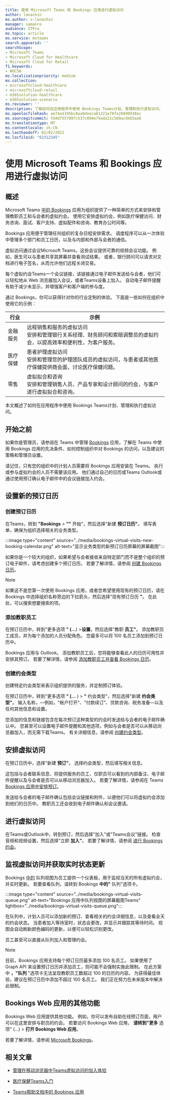 ```yaml
---
title: 使用 Microsoft Teams 和 Bookings 应用进行虚拟访问
author: lanachin
ms.author: v-lanachin
manager: samanro
audience: ITPro
ms.topic: article
ms.service: msteams
search.appverid: ''
searchScope:
- Microsoft Teams
- Microsoft Cloud for Healthcare
- Microsoft Cloud for Retail
f1.keywords:
- NOCSH
ms.localizationpriority: medium
ms.collection:
- microsoftcloud-healthcare
- microsoftcloud-retail
- m365solution-healthcare
- m365solution-scenario
ms.reviewer: ''
description: 了解如何在应用程序中使用 Bookings Teams计划、管理和执行虚拟访问。
ms.openlocfilehash: ae74a4195bc8aa0deeca81221e70fe28890938ec
ms.sourcegitcommit: fd4d7557997c537c094e79ada21c569acde65aa6
ms.translationtype: MT
ms.contentlocale: zh-CN
ms.lasthandoff: 02/02/2022
ms.locfileid: "62312345"
---
```

# <a name="virtual-visits-with-microsoft-teams-and-the-bookings-app"></a>使用 Microsoft Teams 和 Bookings 应用进行虚拟访问

## <a name="overview"></a>概述

Microsoft Teams [中的 Bookings](https://support.microsoft.com/office/what-is-bookings-42d4e852-8e99-4d8f-9b70-d7fc93973cb5) 应用为组织提供了一种简单的方式来安排和管理教职员工和与会者的虚拟约会。 使用它安排虚拟约会，例如医疗保健访问、财务咨询、面试、客户支持、虚拟配件和咨询、教育办公时间等。

Bookings 应用便于管理任何组织的复杂日程安排需求。 调度程序可以从一次体验中管理多个部门和员工日历，以及与内部和外部与会者的通信。

虚拟访问通过会议Microsoft Teams，这些会议提供可靠的视频会议功能。 例如，医生可以与患者共享其屏幕并查看测试结果。 或者，银行顾问可以请求对文档进行电子签名，从而允许他们远程关闭交易。

每个虚拟约会Teams一个会议链接，该链接通过电子邮件发送给与会者，他们可以轻松地从 Web 浏览器加入会议，或者Teams设备上加入。 自动电子邮件提醒有助于减少未显示，并增强客户和客户端的参与度。

通过 Bookings，你可以获得针对你的行业定制的体验。 下面是一些如何在组织中使用它的示例：

|行业 | 示例 |
|---------|---------|
|金融服务    |  远程销售和服务的虚拟访问<br/>安排和管理银行关系经理、财务顾问和索赔调整员的虚拟约会，以提高效率和便利性，为客户服务。  |
|医疗保健   |  患者护理虚拟访问 <br/>安排和管理您的护理团队成员的虚拟访问，与患者或其他医疗保健提供商会面，讨论医疗保健问题。   |
|零售   | 虚拟拟合和咨询 <br/>安排和管理销售人员、产品专家和设计顾问的约会，与客户进行虚拟拟合和咨询。   |

本文概述了如何在应用程序中使用 Bookings Teams计划、管理和执行虚拟访问。

## <a name="before-you-get-started"></a>开始之前

如果你是管理员，请参阅在 Teams 中管理 [Bookings](../bookings-app-admin.md) 应用，了解在 Teams 中使用 Bookings 应用的先决条件、如何控制组织中对 Bookings 的访问，以及建议的策略和管理员设置。

请记住，只有您的组织中的计划人员需要将 Bookings 应用安装在 Teams。 执行或参与虚拟约会的人员不需要该应用。 他们通过自己的日历或Teams Outlook或通过使用预订确认电子邮件中的会议链接加入约会。

## <a name="set-up-a-new-booking-calendar"></a>设置新的预订日历

### <a name="create-the-booking-calendar"></a>创建预订日历

在Teams，转到 **"Bookings** > **""** 开始"，然后选择"新建 **预订日历"**。 填写表单，确保为组织选择相关的业务类型。

:::image type="content" source="../media/bookings-virtual-visits-new-booking-calendar.png" alt-text="显示业务类型的新预订日历屏幕的屏幕截图":::

如果你是一个较大的组织，如果希望与会者接收来自特定部门而不是整个组织的预订电子邮件，请考虑创建多个预订日历。
若要了解详情，请参阅 [创建 Bookings 日历](https://support.microsoft.com//office/create-a-bookings-calendar-921cfd26-a24d-4aca-9004-561594112148)。

> [!NOTE]
> 如果这不是您第一次使用 Bookings 应用，或者您希望使用现有的预订日历，请在 Bookings 中选择组织名称旁边的下拉箭头，然后选择"现有预订日历 **"**。 在此处，可以搜索想要搜索的项。

### <a name="add-staff"></a>添加教职员工

在预订日历中，转到"更多选项 **" (...**) >**设置**，然后选择"教职 **员工"**。 添加教职员工成员，并为每个添加的人员分配角色。 您最多可以将 100 名员工添加到预订日历中。

Bookings 应用与 Outlook。 添加教职员工后，您将能够查看此人的日历可用性并安排其预订。 若要了解详情，请参阅 [添加教职员工并查看 Bookings 日历](https://support.microsoft.com/office/add-staff-and-view-a-bookings-calendar-6c579f61-8adb-4514-9458-021de2023fa0)。  

### <a name="create-appointment-types"></a>创建约会类型

创建特定约会类型来表示组织提供的服务，并定制预订体验。

在预订日历中，转到"更多选项 **" (...** ) > **"** 约会类型"，然后选择"新建 **约会类型"**。 输入名称，&mdash;例如，"帐户打开"、"付款续订"、贷款咨询、税务准备&mdash;以及任何其他信息和设置。

您添加的信息和链接包含在每次预订这种类型的约会时发送给与会者的电子邮件确认中。 您甚至可以设置电子邮件提醒和其他选项，例如与会者是否可以从移动浏览器加入，[](mobile-browser-join.md)而无需下载Teams。 有关详细信息，请参阅 [创建约会类型](https://support.microsoft.com/office/create-an-appointment-type-810eac77-6a65-4dc8-964d-c00eadf43887)。

## <a name="schedule-a-virtual-visit"></a>安排虚拟访问

在预订日历中，选择"新建 **预订"**。 选择约会类型，然后填写相关信息。

这包括与会者联系信息、将提供服务的员工、仅职员可以看到的内部备注、电子邮件提醒以及与会者是否可以从移动浏览器加入。 若要了解详情，请参阅在 Teams [Bookings 应用中安排预订](https://support.microsoft.com/office/schedule-a-booking-in-the-teams-bookings-app-e275049d-0d0f-4161-8526-461a9f29439f)。

发送给与会者的电子邮件确认包括会议链接和附件，以便他们可以将虚拟约会添加到他们的日历中。 教职员工还会收到电子邮件确认和会议邀请。

## <a name="conduct-a-virtual-visit"></a>进行虚拟访问

在Teams或Outlook中，转到预订，然后选择"加入"或"Teams会议"链接。 检查音频和视频设置，然后选择"立即 **加入"**。 若要了解详情，请参阅 [进行 Bookings 约会](https://support.microsoft.com/office/conduct-a-bookings-appointment-a86a4007-e26c-4909-9893-f7036e2747cd)。

## <a name="monitor-virtual-visits-and-get-real-time-status-updates"></a>监视虚拟访问并获取实时状态更新

Bookings [中的](https://support.microsoft.com/office/queue-view-in-bookings-3eea2840-a1e0-4bcd-8e09-d3cf51c184d6) 队列视图为员工提供一个仪表板，用于监视当天的所有虚拟约会，并实时更新。 若要查看队列，请转到 Bookings **中的"** 队列"选项卡。

:::image type="content" source="../media/bookings-virtual-visits-queue.png" alt-text="Bookings 应用中队列视图的屏幕截图Teams" lightbox="../media/bookings-virtual-visits-queue.png":::

在队列中，计划人员可以添加新的预订、查看相关的约会详细信息，以及查看全天的约会状态。 当患者加入等待室时，状态会更改，并显示并跟踪其等待时间。 视图会自动刷新颜色编码的更新，以便可以轻松识别更改。

员工甚至可以直接从队列加入和管理约会。

> [!NOTE]
> 目前，Bookings 应用支持每个预订日历最多添加 100 名员工。 如果使用了Graph API 来设置预订日历并添加员工，则可能不会强制实施此限制。 在此方案中 **，"队列** "选项卡无法呈现教职员工数超过 100 的日历的内容。 为获得最佳体验，建议在预订日历中添加不超过 100 名员工。 我们正在努力在未来版本中解决此限制。

## <a name="additional-capabilities-with-the-bookings-web-app"></a>Bookings Web 应用的其他功能

Bookings Web 应用提供其他功能。 例如，你可以发布自助在线预订页面，用户可以在这里安排与职员的约会。 若要访问 Bookings Web 应用， **请转到"更多** 选项" (...) > **打开 Bookings Web 应用**。

若要了解详情，请参阅 [Microsoft Bookings](/microsoft-365/bookings/bookings-overview)。

## <a name="related-articles"></a>相关文章

- [管理在移动浏览器中Teams虚拟访问的加入体验](mobile-browser-join.md)

- [医疗保健Teams入门](healthcare/teams-in-hc.md)

- [Teams帮助文档中的 Bookings 应用](https://support.office.com/article/apps-and-services-cc1fba57-9900-4634-8306-2360a40c665b?#PickTab=Bookings)
